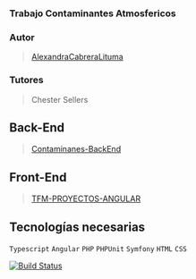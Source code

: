 ﻿### Trabajo Contaminantes Atmosfericos 

### Autor
> [AlexandraCabreraLituma](https://github.com/AlexandraCabreraLituma)  

### Tutores
>Chester Sellers

## Back-End
> [Contaminanes-BackEnd](https://github.com/AlexandraCabreraLituma/contaminantes-)  

## Front-End
> [TFM-PROYECTOS-ANGULAR](https://github.com/AlexandraCabreraLituma/ftm-proyectos-angular)  

## Tecnologías necesarias
`Typescript` `Angular` `PHP` `PHPUnit` `Symfony` `HTML` `CSS`

[![Build Status](https://travis-ci.org/AlexandraCabreraLituma/contaminantes-.svg?branch=master)](https://travis-ci.org/AlexandraCabreraLituma/contaminantes-)